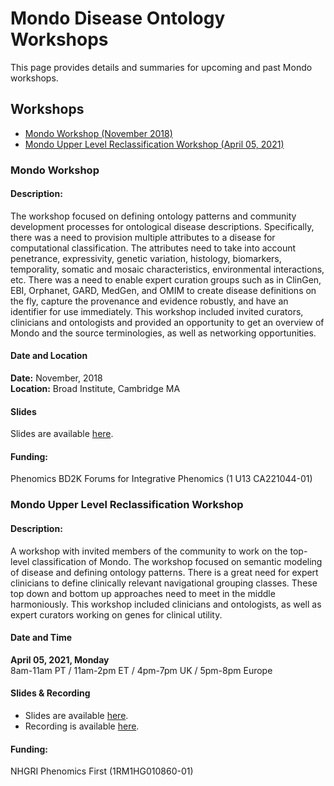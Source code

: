 ---
---
# Mondo Disease Ontology Workshops

This page provides details and summaries for upcoming and past Mondo workshops. 

## Workshops

 - [Mondo Workshop (November 2018)](#november-2018)
 - [Mondo Upper Level Reclassification Workshop (April 05, 2021)](#april-2021)
 
<a name="november-2018"></a> 

### Mondo Workshop

#### Description: 

The workshop focused on defining ontology patterns and community development processes for ontological disease descriptions. Specifically, there was a need to provision multiple attributes to a disease for computational classification. The attributes need to take into account penetrance, expressivity, genetic variation, histology, biomarkers, temporality, somatic and mosaic characteristics, environmental interactions, etc. There was a need to enable expert curation groups such as in ClinGen, EBI, Orphanet, GARD, MedGen, and OMIM to create disease definitions on the fly, capture the provenance and evidence robustly, and have an identifier for use immediately. This workshop included invited curators, clinicians and ontologists and provided an opportunity to get an overview of Mondo and the source terminologies, as well as networking opportunities.

#### Date and Location
 
**Date:** November, 2018   
**Location:** Broad Institute, Cambridge MA

#### Slides

Slides are available [here](https://drive.google.com/drive/u/1/folders/1OV_3RCHk1GyDe2T1kobAF4aP7YD5ccfO).

#### Funding:

Phenomics BD2K Forums for Integrative Phenomics (1 U13 CA221044-01)
 
<a name="april-2021"></a> 
### Mondo Upper Level Reclassification Workshop

#### Description: 
A workshop with invited members of the community to work on the top-level classification of Mondo. The workshop focused on semantic modeling of disease and defining ontology patterns. There is a great need for expert clinicians to define clinically relevant navigational grouping classes. These top down and bottom up approaches need to meet in the middle harmoniously. This workshop included clinicians and ontologists, as well as expert curators working on genes for clinical utility.

#### Date and Time
**April 05, 2021, Monday**  
8am-11am PT / 11am-2pm ET / 4pm-7pm UK / 5pm-8pm Europe

#### Slides & Recording

- Slides are available [here](https://docs.google.com/presentation/d/1wlxXxha2QAXxF-nca8heVsSQ8ifkI9FO0GkKzJCbu3o/edit).
- Recording is available [here](https://drive.google.com/file/d/1bksTsCk9RChMwvZ_7LMXymK1Yhfa91Ab/view?usp=sharing).

#### Funding:

NHGRI Phenomics First (1RM1HG010860-01)
